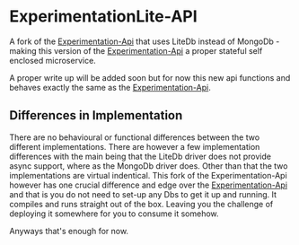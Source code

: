 # ExperimentationLite-API
A fork of the [Experimentation-Api](https://github.com/iby-dev/Experimentation-API) that uses LiteDb instead of MongoDb - making this version of the [Experimentation-Api](https://github.com/iby-dev/Experimentation-API) a proper stateful self enclosed microservice. 

A proper write up will be added soon but for now this new api functions and behaves exactly the same as the [Experimentation-Api](https://github.com/iby-dev/Experimentation-API). 

## Differences in Implementation
There are no behavioural or functional differences between the two different implementations. There are however a few implementation differences with the main being that the LiteDb driver does not provide async support, where as the MongoDb driver does. Other than that the two implementations are virtual indentical. This fork of the Experimentation-Api however has one crucial difference and edge over the [Experimentation-Api](https://github.com/iby-dev/Experimentation-API) and that is you do not need to set-up any Dbs to get it up and running. It compiles and runs straight out of the box. Leaving you the challenge of deploying it somewhere for you to consume it somehow.

Anyways that's enough for now.
